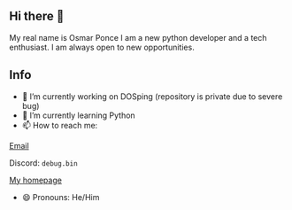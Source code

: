 ## Hi there 👋
My real name is Osmar Ponce
I am a new python developer and a tech enthusiast.
I am always open to new opportunities.

## Info
- 🔭 I’m currently working on DOSping (repository is private due to severe bug)
- 🌱 I’m currently learning Python
- 📫 How to reach me:

[Email](mailto:bloxyyt72@gmail.com)

Discord: `debug.bin`

[My homepage](https://guns.lol/debug.bin)
- 😄 Pronouns: He/Him
